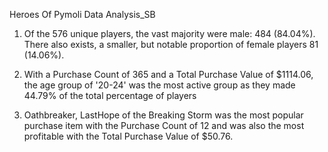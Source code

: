 Heroes Of Pymoli Data Analysis_SB

1. Of the 576 unique players, the vast majority were male: 484 (84.04%). There also exists, a smaller, but notable proportion of female players 81 (14.06%).

2. With a Purchase Count of 365 and a Total Purchase Value of $1114.06, the age group of '20-24' was the most active group as they made 44.79% of the total percentage of players 

3. Oathbreaker, LastHope of the Breaking Storm was the most popular purchase item with the Purchase Count of 12 and was also the most profitable with the Total Purchase Value of $50.76.
